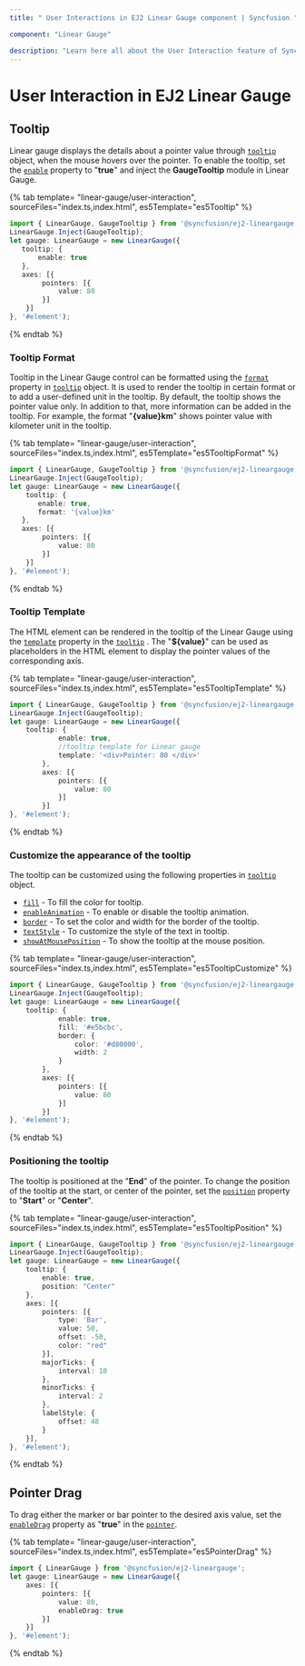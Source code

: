 ```yaml
---
title: " User Interactions in EJ2 Linear Gauge component | Syncfusion "

component: "Linear Gauge"

description: "Learn here all about the User Interaction feature of Syncfusion EJ2 Linear Gauge component and more."
---
```


# User Interaction in EJ2 Linear Gauge

## Tooltip

<!-- markdownlint-disable MD036 -->

Linear gauge displays the details about a pointer value through [`tooltip`](../api/linear-gauge/tooltipSettings) object, when the mouse hovers over the pointer. To enable the tooltip, set the [`enable`](../api/linear-gauge/tooltipSettings/#enable-boolean) property to "**true**" and inject the **GaugeTooltip** module in Linear Gauge.

{% tab template= "linear-gauge/user-interaction", sourceFiles="index.ts,index.html", es5Template="es5Tooltip" %}

```typescript
import { LinearGauge, GaugeTooltip } from '@syncfusion/ej2-lineargauge';
LinearGauge.Inject(GaugeTooltip);
let gauge: LinearGauge = new LinearGauge({
   tooltip: {
       enable: true
   },
   axes: [{
        pointers: [{
            value: 80
        }]
    }]
}, '#element');

```

{% endtab %}

<!-- markdownlint-disable MD013 -->

### Tooltip Format

<!-- markdownlint-disable MD013 -->

Tooltip in the Linear Gauge control can be formatted using the [`format`](../api/linear-gauge/tooltipSettings/#format) property in [`tooltip`](../api/linear-gauge/tooltipSettings/) object. It is used to render the tooltip in certain format or to add a user-defined unit in the tooltip. By default, the tooltip shows the pointer value only. In addition to that, more information can be added in the tooltip. For example, the format "**{value}km**" shows pointer value with kilometer unit in the tooltip.

{% tab template= "linear-gauge/user-interaction", sourceFiles="index.ts,index.html", es5Template="es5TooltipFormat" %}

```typescript
import { LinearGauge, GaugeTooltip } from '@syncfusion/ej2-lineargauge';
LinearGauge.Inject(GaugeTooltip);
let gauge: LinearGauge = new LinearGauge({
    tooltip: {
       enable: true,
       format: '{value}km'
   },
   axes: [{
        pointers: [{
            value: 80
        }]
    }]
}, '#element');

```

{% endtab %}

### Tooltip Template

The HTML element can be rendered in the tooltip of the Linear Gauge using the [`template`](../api/linear-gauge/tooltipSettings/#template) property in the [`tooltip`](../api/linear-gauge/tooltipSettings) . The "**${value}**" can be used as placeholders in the HTML element to display the pointer values of the corresponding axis.

{% tab template= "linear-gauge/user-interaction", sourceFiles="index.ts,index.html", es5Template="es5TooltipTemplate" %}

```typescript
import { LinearGauge, GaugeTooltip } from '@syncfusion/ej2-lineargauge';
LinearGauge.Inject(GaugeTooltip);
let gauge: LinearGauge = new LinearGauge({
    tooltip: {
            enable: true,
            //tooltip template for Linear gauge
            template: '<div>Pointer: 80 </div>'
        },
        axes: [{
            pointers: [{
                value: 80
            }]
        }]
}, '#element');

```

{% endtab %}

### Customize the appearance of the tooltip

The tooltip can be customized using the following properties in [`tooltip`](../api/linear-gauge/tooltipSettings) object.

* [`fill`](../api/linear-gauge/tooltipSettings/#fill) - To fill the color for tooltip.
* [`enableAnimation`](../api/linear-gauge/tooltipSettings/#enableanimation) - To enable or disable the tooltip animation.
* [`border`](../api/linear-gauge/tooltipSettings/#border) - To set the color and width for the border of the tooltip.
* [`textStyle`](../api/linear-gauge/tooltipSettings/#textstyle) - To customize the style of the text in tooltip.
* [`showAtMousePosition`](../api/linear-gauge/tooltipSettings/#showatmouseposition) - To show the tooltip at the mouse position.

{% tab template= "linear-gauge/user-interaction", sourceFiles="index.ts,index.html", es5Template="es5TooltipCustomize" %}

```typescript
import { LinearGauge, GaugeTooltip } from '@syncfusion/ej2-lineargauge';
LinearGauge.Inject(GaugeTooltip);
let gauge: LinearGauge = new LinearGauge({
    tooltip: {
            enable: true,
            fill: '#e5bcbc',
            border: {
                color: '#d80000',
                width: 2
            }
        },
        axes: [{
            pointers: [{
                value: 80
            }]
        }]
}, '#element');

```

{% endtab %}

### Positioning the tooltip

The tooltip is positioned at the "**End**" of the pointer. To change the position of the tooltip at the start, or center of the pointer, set the [`position`](../api/linear-gauge/tooltipSettings/#position) property to "**Start**" or "**Center**".

{% tab template= "linear-gauge/user-interaction", sourceFiles="index.ts,index.html", es5Template="es5TooltipPosition" %}

```typescript
import { LinearGauge, GaugeTooltip } from '@syncfusion/ej2-lineargauge';
LinearGauge.Inject(GaugeTooltip);
let gauge: LinearGauge = new LinearGauge({
    tooltip: {
        enable: true,
        position: "Center"
    },
    axes: [{
        pointers: [{
            type: 'Bar',
            value: 50,
            offset: -50,
            color: "red"
        }],
        majorTicks: {
            interval: 10
        },
        minorTicks: {
            interval: 2
        },
        labelStyle: {
            offset: 48
        }
    }],
}, '#element');

```

{% endtab %}

## Pointer Drag

To drag either the marker or bar pointer to the desired axis value, set the [`enableDrag`](../api/linear-gauge/pointer/#enabledrag) property as "**true**" in the [`pointer`](../api/linear-gauge/pointerModel/).

{% tab template= "linear-gauge/user-interaction", sourceFiles="index.ts,index.html", es5Template="es5PointerDrag" %}

```typescript
import { LinearGauge } from '@syncfusion/ej2-lineargauge';
let gauge: LinearGauge = new LinearGauge({
    axes: [{
        pointers: [{
            value: 80,
            enableDrag: true
        }]
    }]
}, '#element');

```

{% endtab %}